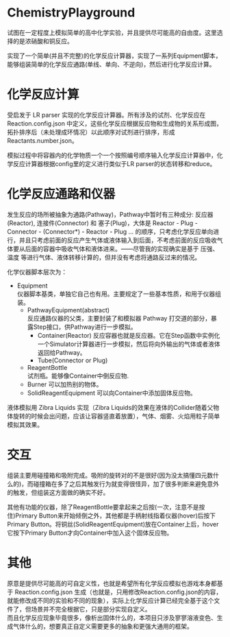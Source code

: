 # ChemistryPlayground
试图在一定程度上模拟简单的高中化学实验，并且提供尽可能高的自由度。这里选择的是浓硝酸和铜反应。  

实现了一个简单(并且不完整)的化学反应计算器，实现了一系列Equipment脚本，能够组装简单的化学反应通路(单线、单向、不逆向)，然后进行化学反应计算。  

# 化学反应计算
受启发于 LR parser 实现的化学反应计算器。所有涉及的试剂、化学反应在 Reaction.config.json 中定义，这些化学反应根据反应物和生成物的关系形成图，拓扑排序后（未处理成环情况）以此顺序对试剂进行排序，形成 Reactants.number.json。  

模拟过程中将容器内的化学物质一个一个按照编号顺序输入化学反应计算器中，化学反应计算器根据config里的定义进行类似于LR parser的状态转移和reduce。  

# 化学反应通路和仪器
发生反应的场所被抽象为通路(Pathway)，Pathway中暂时有三种成分: 反应器(Reactor), 连接件(Connector) 和 塞子(Plug)，大体是 Reactor - Plug - Connector - (Connector*) - Reactor - Plug ... 的顺序，只考虑化学反应单向进行，并且只考虑前面的反应产生气体或液体输入到后面，不考虑前面的反应吸收气体要从后面的容器中吸收气体和液体进来。——尽管我的实现确实是基于 压强、温度 等进行气体、液体转移计算的，但并没有考虑将通路反过来的情况。  

化学仪器脚本层次为：  
+ Equipment  
  仪器脚本基类，单独它自己也有用。主要规定了一些基本性质，和用于仪器组装。  
  + PathwayEquipment(abstract)  
    反应通路仪器的父类，主要封装了和模拟器 Pathway 打交道的部分，暴露Step接口，供Pathway进行一步模拟。  
    + Container(Reactor)
      反应容器也就是反应器。它在Step函数中实例化一个Simulator计算器进行一步模拟，然后将向外输出的气体或者液体返回给Pathway。  
    + Tube(Connector or Plug)
  + ReagentBottle  
    试剂瓶。能够像Container中倒反应物.  
  + Burner
    可以加热别的物体。  
  + SolidReagentEquipment
    可以向Container中添加固体反应物。  

液体模拟用 Zibra Liquids 实现（Zibra Liquids的效果在液体的Collider随着父物体旋转的时候会出问题，应该让容器竖直着放置），气体、烟雾、火焰用粒子简单模拟其效果。  

# 交互
组装主要用碰撞箱和吸附完成。吸附的旋转对的不是很好(因为没太搞懂四元数什么的)，而碰撞箱在多了之后其触发行为就变得很怪异，加了很多判断来避免意外的触发，但组装这方面做的确实不好。  

其他有功能的仪器，除了ReagentBottle要拿起来之后按(一次，注意不是按住)Primary Button来开始倾倒之外，其他都是手柄射线指着仪器(hover)后按下Primary Button。将铜丝(SolidReagentEquipment)放在Container上后，hover它按下Primary Button才向Container中加入这个固体反应物。  

# 其他
原意是提供尽可能高的可自定义性，也就是希望所有化学反应模拟也游戏本身都基于 Reaction.config.json 生成（也就是，只用修改Reaction.config.json的内容，就能修改成不同的实验和不同的现象），实际上化学反应计算已经完全基于这个文件了，但场景并不完全根据它，只是部分实现自定义。  
而且化学反应现象毕竟很多，像析出固体什么的，本项目只涉及寥寥溶液变色、生成气体什么的，想要真正自定义需要更多的抽象和更强大通用的框架。  